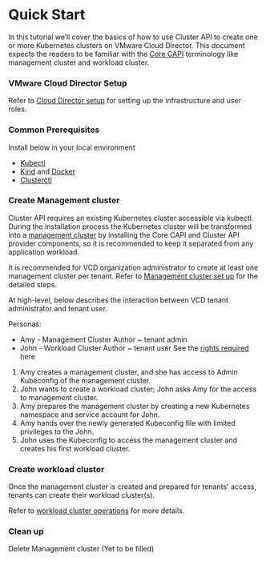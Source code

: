# Quick Start

In this tutorial we’ll cover the basics of how to use Cluster API to create one or more Kubernetes 
clusters on VMware Cloud Director. This document expects the readers to be familiar with the 
[Core CAPI](https://cluster-api.sigs.k8s.io/introduction.html) terminology like management cluster and workload cluster.

### VMware Cloud Director Setup

Refer to [Cloud Director setup](VCD_SETUP.md) for setting up the infrastructure and user roles.

### Common Prerequisites

Install below in your local environment
* [Kubectl](https://kubernetes.io/docs/tasks/tools/) 
* [Kind](https://kind.sigs.k8s.io/) and [Docker](https://www.docker.com/)
* [Clusterctl](https://cluster-api.sigs.k8s.io/user/quick-start.html#install-clusterctl)

<a name="management_cluster_setup"></a>
### Create Management cluster
Cluster API requires an existing Kubernetes cluster accessible via kubectl. During the installation
process the Kubernetes cluster will be transformed into a [management cluster](https://cluster-api.sigs.k8s.io/reference/glossary.html#management-cluster)
by installing the Core CAPI and Cluster API provider components, so it is recommended to keep it separated from any application workload.

It is recommended for VCD organization administrator to create at least one management cluster per tenant.
Refer to [Management cluster set up](MANAGEMENT_CLUSTER.md) for the detailed steps.

At high-level, below describes the interaction between VCD tenant administrator and tenant user.

Personas:
* Amy - Management Cluster Author ~ tenant admin
* John - Workload Cluster Author ~ tenant user
See the [rights required](VCD_SETUP.md#user_role) here
  
1. Amy creates a management cluster, and she has access to Admin Kubeconfig of the management cluster.
2. John wants to create a workload cluster; John asks Amy for the access to management cluster.
3. Amy prepares the management cluster by creating a new Kubernetes namespace and service account for John.
4. Amy hands over the newly generated Kubeconfig file with limited privileges to the John.
5. John uses the Kubeconfig to access the management cluster and creates his first workload cluster.

### Create workload cluster
Once the management cluster is created and prepared for tenants' access, tenants can create their workload cluster(s).

Refer to [workload cluster operations](WORKLOAD_CLUSTER.md) for more details.
   
### Clean up
Delete Management cluster (Yet to be filled)

   


